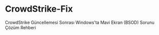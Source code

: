# CrowdStrike-Fix
CrowdStrike Güncellemesi Sonrası Windows'ta Mavi Ekran (BSOD) Sorunu Çözüm Rehberi
